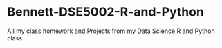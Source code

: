 # Bennett-DSE5002-R-and-Python
All my class homework and Projects from my Data Science R and Python class
